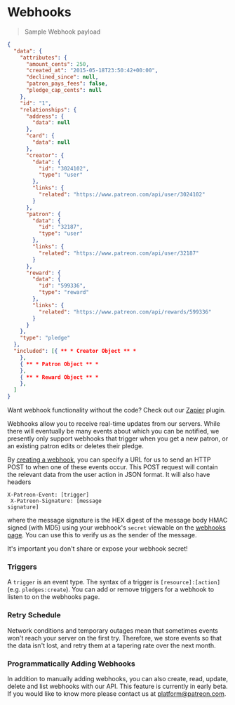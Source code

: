 # Webhooks

> Sample Webhook payload

```json
{
  "data": {
    "attributes": {
      "amount_cents": 250,
      "created_at": "2015-05-18T23:50:42+00:00",
      "declined_since": null,
      "patron_pays_fees": false,
      "pledge_cap_cents": null
    },
    "id": "1",
    "relationships": {
      "address": {
        "data": null
      },
      "card": {
        "data": null
      },
      "creator": {
        "data": {
          "id": "3024102",
          "type": "user"
        },
        "links": {
          "related": "https://www.patreon.com/api/user/3024102"
        }
      },
      "patron": {
        "data": {
          "id": "32187",
          "type": "user"
        },
        "links": {
          "related": "https://www.patreon.com/api/user/32187"
        }
      },
      "reward": {
        "data": {
          "id": "599336",
          "type": "reward"
        },
        "links": {
          "related": "https://www.patreon.com/api/rewards/599336"
        }
      }
    },
    "type": "pledge"
  },
  "included": [{ ** * Creator Object ** *
    },
    { ** * Patron Object ** *
    },
    { ** * Reward Object ** *
    },
  ]
}
```
<aside class="notice">
Want webhook functionality without the code? Check out our <a href="#zapier">Zapier</a> plugin.
</aside>

Webhooks allow you to receive real-time updates from our servers.
While there will eventually be many events about which you can be notified,
we presently only support webhooks that trigger when you get a new patron, or an existing patron edits or deletes their pledge.

By [creating a webhook](https://www.patreon.com/portal/registration/register-webhooks),
you can specify a URL for us to send an HTTP POST to when one of these events occur.
This POST request will contain the relevant data from the user action in JSON format. It will also have headers

<code>X-Patreon-Event: [trigger]<br>
X-Patreon-Signature: [message signature]</code>

where the message signature is the HEX digest of the message body HMAC signed (with MD5)
using your webhook's `secret` viewable on the [webhooks page](https://www.patreon.com/platform/documentation/webhooks).
You can use this to verify us as the sender of the message.

<aside class="warning">
It's important you don't share or expose your webhook secret!
</aside>

### Triggers

A `trigger` is an event type. The syntax of a trigger is `[resource]:[action]` (e.g. `pledges:create`). You can add or remove triggers for a webhook to listen to on the webhooks page.

### Retry Schedule

Network conditions and temporary outages mean that sometimes events won't reach your server on the first try.
Therefore, we store events so that the data isn't lost, and retry them at a tapering rate over the next month.

### Programmatically Adding Webhooks

In addition to manually adding webhooks, you can also create, read, update, delete and list webhooks with our API. This feature is currently in early beta. If you would like to know more please contact us at [platform@patreon.com](mailto:platform@patreon.com).
